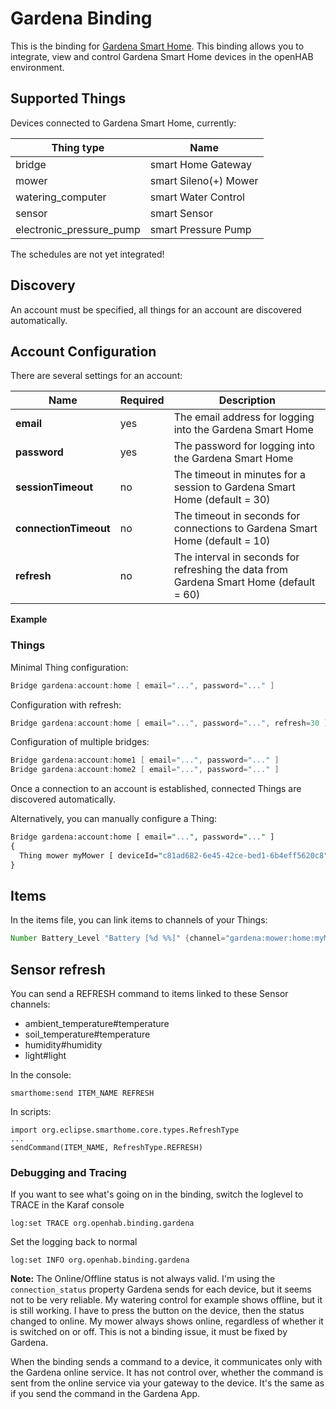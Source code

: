 # Gardena Binding

This is the binding for [Gardena Smart Home](http://www.gardena.com/de/rasenpflege/smartsystem/).
This binding allows you to integrate, view and control Gardena Smart Home devices in the openHAB environment.

## Supported Things

Devices connected to Gardena Smart Home, currently:

| Thing type               | Name                  |
|--------------------------|-----------------------|
| bridge                   | smart Home Gateway    |
| mower                    | smart Sileno(+) Mower |
| watering_computer        | smart Water Control   |
| sensor                   | smart Sensor          |
| electronic_pressure_pump | smart Pressure Pump   |

The schedules are not yet integrated!

## Discovery

An account must be specified, all things for an account are discovered automatically.

## Account Configuration

There are several settings for an account:

| Name                  | Required | Description                                                                            |
|-----------------------|----------|----------------------------------------------------------------------------------------|
| **email**             | yes      | The email address for logging into the Gardena Smart Home                              |
| **password**          | yes      | The password for logging into the Gardena Smart Home                                   |
| **sessionTimeout**    | no       | The timeout in minutes for a session to Gardena Smart Home (default = 30)              |
| **connectionTimeout** | no       | The timeout in seconds for connections to Gardena Smart Home (default = 10)            |
| **refresh**           | no       | The interval in seconds for refreshing the data from Gardena Smart Home (default = 60) |

**Example**

### Things

Minimal Thing configuration:

```java
Bridge gardena:account:home [ email="...", password="..." ]
```

Configuration with refresh:

```java
Bridge gardena:account:home [ email="...", password="...", refresh=30 ]
```

Configuration of multiple bridges:

```java
Bridge gardena:account:home1 [ email="...", password="..." ]
Bridge gardena:account:home2 [ email="...", password="..." ]
```

Once a connection to an account is established, connected Things are discovered automatically.

Alternatively, you can manually configure a Thing:

```perl
Bridge gardena:account:home [ email="...", password="..." ]
{
  Thing mower myMower [ deviceId="c81ad682-6e45-42ce-bed1-6b4eff5620c8" ]
}
```

## Items

In the items file, you can link items to channels of your Things:

```java
Number Battery_Level "Battery [%d %%]" {channel="gardena:mower:home:myMower:battery#level"}
```

## Sensor refresh

You can send a REFRESH command to items linked to these Sensor channels:

- ambient_temperature#temperature
- soil_temperature#temperature
- humidity#humidity
- light#light

In the console:

```shell
smarthome:send ITEM_NAME REFRESH
```

In scripts:

```shell
import org.eclipse.smarthome.core.types.RefreshType
...
sendCommand(ITEM_NAME, RefreshType.REFRESH)
```

### Debugging and Tracing

If you want to see what's going on in the binding, switch the loglevel to TRACE in the Karaf console

```shell
log:set TRACE org.openhab.binding.gardena
```

Set the logging back to normal

```shell
log:set INFO org.openhab.binding.gardena
```

**Note:** The Online/Offline status is not always valid. I'm using the ```connection_status``` property Gardena sends for each device, but it seems not to be very reliable.
My watering control for example shows offline, but it is still working.
I have to press the button on the device, then the status changed to online.
My mower always shows online, regardless of whether it is switched on or off.
This is not a binding issue, it must be fixed by Gardena.

When the binding sends a command to a device, it communicates only with the Gardena online service.
It has not control over, whether the command is sent from the online service via your gateway to the device.
It's the same as if you send the command in the Gardena App.
